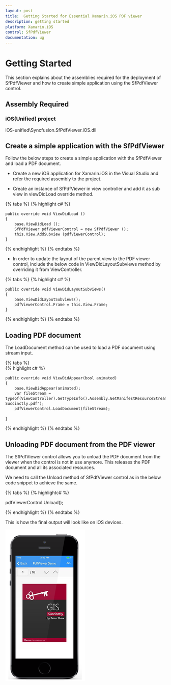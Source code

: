 ```yaml
---
layout: post
title:  Getting Started for Essential Xamarin.iOS PDF viewer
description: getting started
platform: Xamarin.iOS
control: SfPdfViewer
documentation: ug
---
```


# Getting Started

This section explains about the assemblies required for the deployment of SfPdfViewer and how to create simple application using the SfPdfViewer control.

## Assembly Required

### iOS(Unified) project

iOS-unified\Syncfusion.SfPdfViewer.iOS.dll


## Create a simple application with the SfPdfViewer

Follow the below steps to create a simple application with the SfPdfViewer and load a PDF document.

* Create a new iOS application for Xamarin.iOS in the Visual Studio and refer the required assembly to the project. 

* Create an instance of SfPdfViewer in view controller and add it as sub view in viewDidLoad override method.
   
{% tabs %}
{% highlight c# %}

    public override void ViewDidLoad ()
    {
        base.ViewDidLoad ();            
        SfPdfViewer pdfViewerControl = new SfPdfViewer ();
        this.View.AddSubview (pdfViewerControl);
    }

{% endhighlight %}
{% endtabs %}

* In order to update the layout of the parent view to the PDF viewer control, include the below code in ViewDidLayoutSubviews method by overriding it from ViewController.

{% tabs %}
{% highlight c# %}

    public override void ViewDidLayoutSubviews()
    {
        base.ViewDidLayoutSubviews();
	    pdfViewerControl.Frame = this.View.Frame;
    }

{% endhighlight %}
{% endtabs %}

## Loading PDF document

The LoadDocument method can be used to load a PDF document using stream input.

{% tabs %}   
{% highlight c# %}

    public override void ViewDidAppear(bool animated)
    {
        base.ViewDidAppear(animated); 
	    var fileStream = typeof(ViewController).GetTypeInfo().Assembly.GetManifestResourceStream("PDFViewerDemo.Assets.GIS Succinctly.pdf");
		pdfViewerControl.LoadDocument(fileStream);			
         
    }

{% endhighlight %}
{% endtabs %}


## Unloading PDF document from the PDF viewer

The SfPdfViewer control allows you to unload the PDF document from the viewer when the control is not in use anymore. This releases the PDF document and all its associated resources.

We need to call the Unload method of SfPdfViewer control as in the below code snippet to achieve the same.

{% tabs %} 
{% highlightc# %}

pdfViewerControl.Unload();

{% endhighlight %}
{% endtabs %}

This is how the final output will look like on iOS devices.

![](pdfviewer_images/gettingstarted.png)